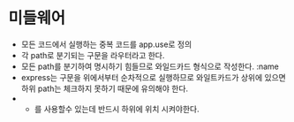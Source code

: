 # 미들웨어
- 모든 코드에서 실행하는 중복 코드를 app.use로 정의
- 각 path로 분기되는 구문을 라우터라고 한다.
- 모든 path를 분기하여 명시하기 힘들므로 와일드카드 형식으로 작성한다. :name
- express는 구문을 위에서부터 순차적으로 실행하므로 와일트카드가 상위에 있으면 하위 path는 체크하지 못하기 때문에 유의해야 한다.
- * 를 사용할수 있는데 반드시 하위에 위치 시켜야한다.